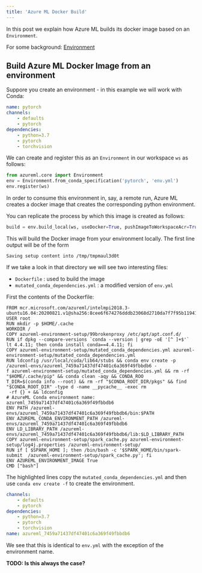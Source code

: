 ```yaml
---
title: 'Azure ML Docker Build'
---
```


In this post we explain how Azure ML builds its docker image based on an `Environment`.

For some background: [Environment](environment)

## Build Azure ML Docker Image from an environment

Suppore you create an environment - in this example we will work with Conda:

```yml title="env.yml"
name: pytorch
channels:
    - defaults
    - pytorch
dependencies:
    - python=3.7
    - pytorch
    - torchvision
```

We can create and register this as an `Environment` in our workspace `ws` as follows:

```python
from azureml.core import Environment
env = Environment.from_conda_specification('pytorch', 'env.yml')
env.register(ws)
```

In order to consume this environment in, say, a remote run, Azure ML creates a docker image
that creates the corresponding python environment.

You can replicate the process by which this image is created as follows:

```python
build = env.build_local(ws, useDocker=True, pushImageToWorkspaceAcr=True)
```

This will build the Docker image from your environment locally. The first line output will be
of the form

```console
Saving setup content into /tmp/tmpmaul3d0t
```

If we take a look in that directory we will see two interesting files:

- `Dockerfile` : used to build the image
- `mutated_conda_dependencies.yml` : a modified version of `env.yml`

First the contents of the Dockerfile:

```docker title="Dockerfile" {7-12}
FROM mcr.microsoft.com/azureml/intelmpi2018.3-ubuntu16.04:20200821.v1@sha256:8cee6f674276dddb23068d2710da7f7f95b119412cc482675ac79ba45a4acf99
USER root
RUN mkdir -p $HOME/.cache
WORKDIR /
COPY azureml-environment-setup/99brokenproxy /etc/apt/apt.conf.d/
RUN if dpkg --compare-versions `conda --version | grep -oE '[^ ]+$'` lt 4.4.11; then conda install conda==4.4.11; fi
COPY azureml-environment-setup/mutated_conda_dependencies.yml azureml-environment-setup/mutated_conda_dependencies.yml
RUN ldconfig /usr/local/cuda/lib64/stubs && conda env create -p /azureml-envs/azureml_7459a71437df47401c6a369f49fbbdb6 -
f azureml-environment-setup/mutated_conda_dependencies.yml && rm -rf "$HOME/.cache/pip" && conda clean -aqy && CONDA_ROO
T_DIR=$(conda info --root) && rm -rf "$CONDA_ROOT_DIR/pkgs" && find "$CONDA_ROOT_DIR" -type d -name __pycache__ -exec rm
 -rf {} + && ldconfig
# AzureML Conda environment name: azureml_7459a71437df47401c6a369f49fbbdb6
ENV PATH /azureml-envs/azureml_7459a71437df47401c6a369f49fbbdb6/bin:$PATH
ENV AZUREML_CONDA_ENVIRONMENT_PATH /azureml-envs/azureml_7459a71437df47401c6a369f49fbbdb6
ENV LD_LIBRARY_PATH /azureml-envs/azureml_7459a71437df47401c6a369f49fbbdb6/lib:$LD_LIBRARY_PATH
COPY azureml-environment-setup/spark_cache.py azureml-environment-setup/log4j.properties /azureml-environment-setup/
RUN if [ $SPARK_HOME ]; then /bin/bash -c '$SPARK_HOME/bin/spark-submit  /azureml-environment-setup/spark_cache.py'; fi
ENV AZUREML_ENVIRONMENT_IMAGE True
CMD ["bash"]
```

The highlighted lines copy the `mutated_conda_dependencies.yml` and then use `conda env create -f` to create the environment.

```yml title="mutated_conda_dependencies.yml"
channels:
    - defaults
    - pytorch
dependencies:
    - python=3.7
    - pytorch
    - torchvision
name: azureml_7459a71437df47401c6a369f49fbbdb6
```

We see that this is identical to `env.yml` with the exception of the environment name.

**TODO: Is this always the case?**